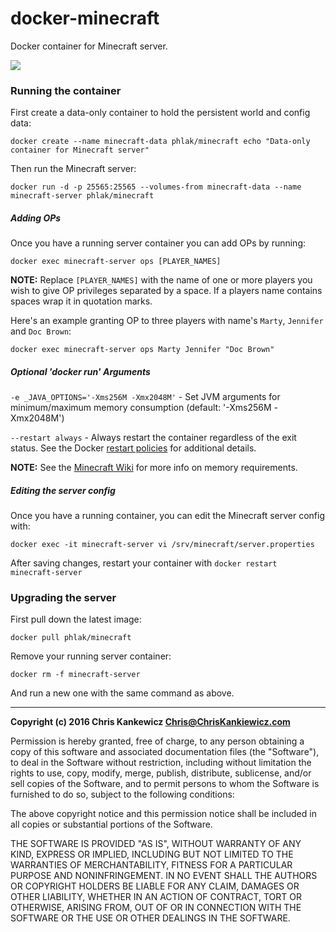 docker-minecraft
================

Docker container for Minecraft server.

[![](https://badge.imagelayers.io/phlak/minecraft:latest.svg)](https://imagelayers.io/?images=phlak/minecraft:latest 'Get your own badge on imagelayers.io')


### Running the container

First create a data-only container to hold the persistent world and config data:

    docker create --name minecraft-data phlak/minecraft echo "Data-only container for Minecraft server"

Then run the Minecraft server:

    docker run -d -p 25565:25565 --volumes-from minecraft-data --name minecraft-server phlak/minecraft


##### Adding OPs

Once you have a running server container you can add OPs by running:

    docker exec minecraft-server ops [PLAYER_NAMES]

**NOTE:** Replace `[PLAYER_NAMES]` with the name of one or more players you wish to give OP
privileges separated by a space. If a players name contains spaces wrap it in quotation marks.

Here's an example granting OP to three players with name's `Marty`, `Jennifer` and  `Doc Brown`:

    docker exec minecraft-server ops Marty Jennifer "Doc Brown"


##### Optional 'docker run' Arguments

`-e _JAVA_OPTIONS='-Xms256M -Xmx2048M'` - Set JVM arguments for minimum/maximum memory consumption
                                          (default: '-Xms256M -Xmx2048M')

`--restart always` - Always restart the container regardless of the exit status. See the Docker
                     [restart policies](https://goo.gl/OI87rA) for additional details.

**NOTE:** See the [Minecraft Wiki](http://minecraft.gamepedia.com/Server/Requirements) for more info
on memory requirements.


##### Editing the server config

Once you have a running container, you can edit the Minecraft server config with:

    docker exec -it minecraft-server vi /srv/minecraft/server.properties

After saving changes, restart your container with `docker restart minecraft-server`


### Upgrading the server

First pull down the latest image:

    docker pull phlak/minecraft

Remove your running server container:

    docker rm -f minecraft-server

And run a new one with the same command as above.


-----

**Copyright (c) 2016 Chris Kankewicz <Chris@ChrisKankiewicz.com>**

Permission is hereby granted, free of charge, to any person obtaining a copy
of this software and associated documentation files (the "Software"), to deal
in the Software without restriction, including without limitation the rights
to use, copy, modify, merge, publish, distribute, sublicense, and/or sell
copies of the Software, and to permit persons to whom the Software is
furnished to do so, subject to the following conditions:

The above copyright notice and this permission notice shall be included in
all copies or substantial portions of the Software.

THE SOFTWARE IS PROVIDED "AS IS", WITHOUT WARRANTY OF ANY KIND, EXPRESS OR
IMPLIED, INCLUDING BUT NOT LIMITED TO THE WARRANTIES OF MERCHANTABILITY,
FITNESS FOR A PARTICULAR PURPOSE AND NONINFRINGEMENT. IN NO EVENT SHALL THE
AUTHORS OR COPYRIGHT HOLDERS BE LIABLE FOR ANY CLAIM, DAMAGES OR OTHER
LIABILITY, WHETHER IN AN ACTION OF CONTRACT, TORT OR OTHERWISE, ARISING FROM,
OUT OF OR IN CONNECTION WITH THE SOFTWARE OR THE USE OR OTHER DEALINGS IN
THE SOFTWARE.
